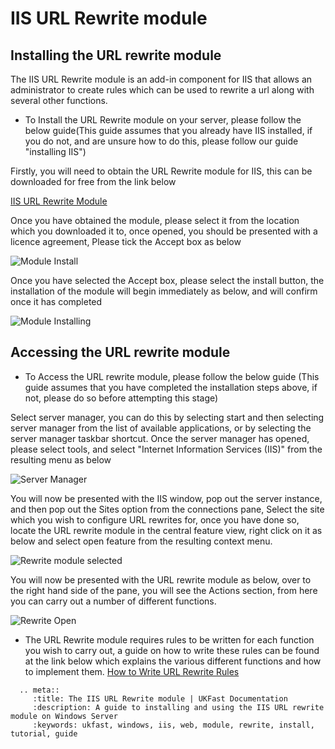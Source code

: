 # IIS URL Rewrite module

## Installing the URL rewrite module

The IIS URL Rewrite module is an add-in component for IIS that allows an administrator to create rules which can be used to rewrite a url along with several other functions.

* To Install the URL Rewrite module on your server, please follow the below guide(This guide assumes that you already have IIS installed, if you do not, and are unsure how to do this, please follow our guide "installing IIS")

Firstly, you will need to obtain the URL Rewrite module for IIS, this can be downloaded for free from the link below

[IIS URL Rewrite Module](https://www.iis.net/downloads/microsoft/url-rewrite)

Once you have obtained the module, please select it from the location which you downloaded it to, once opened, you should be presented with a licence agreement, Please tick the Accept box as below

![Module Install](files/rewrite/licenceagreement.PNG)

Once you have selected the Accept box, please select the install button, the installation of the module will begin immediately as below, and will confirm once it has completed

![Module Installing](files/rewrite/installation.PNG)

## Accessing the URL rewrite module

* To Access the URL rewrite module, please follow the below guide (This guide assumes that you have completed the installation steps above, if not, please do so before attempting this stage) 

Select server manager, you can do this by selecting start and then selecting server manager from the list of available applications, or by selecting the server manager taskbar shortcut.
Once the server manager has opened, please select tools, and select "Internet Information Services (IIS)" from the resulting menu as below

![Server Manager](files/rewrite/servermanager.PNG)

You will now be presented with the IIS window, pop out the server instance, and then pop out the Sites option from the connections pane, 
Select the site which you wish to configure URL rewrites for, once you have done so, locate the URL rewrite module in the central feature view, right click on it as below and select open feature from the resulting context menu.

![Rewrite module selected](files/rewrite/moduleselected.PNG)

You will now be presented with the URL rewrite module as below, over to the right hand side of the pane, you will see the Actions section, from here you can carry out a number of different functions.

![Rewrite Open](files/rewrite/moduleopened.PNG)

* The URL Rewrite module requires rules to be written for each function you wish to carry out, a guide on how to write these rules can be found at the link below which explains the various different functions and how to implement them.
[How to Write URL Rewrite Rules](https://www.iis.net/learn/extensions/url-rewrite-module/creating-rewrite-rules-for-the-url-rewrite-module)

```eval_rst
  .. meta::
     :title: The IIS URL Rewrite module | UKFast Documentation
     :description: A guide to installing and using the IIS URL rewrite module on Windows Server
     :keywords: ukfast, windows, iis, web, module, rewrite, install, tutorial, guide
